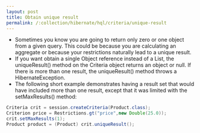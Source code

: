 ```yaml
---
layout: post
title: Obtain unique result
permalink: /:collection/hibernate/hql/criteria/unique-result
---
```


-	Sometimes you know you are going to return only zero or one object from a given query. This could be because you are calculating an aggregate or because your restrictions naturally lead to a unique result. 
-	If you want obtain a single Object reference instead of a List, the uniqueResult() method on the Criteria object returns an object or null. If there is more than one result, the uniqueResult() method throws a HibernateException.
-	The following short example demonstrates having a result set that would have included more than one result, except that it was limited with the setMaxResults() method:

```java
Criteria crit = session.createCriteria(Product.class);
Criterion price = Restrictions.gt("price",new Double(25.0));
crit.setMaxResults(1);
Product product = (Product) crit.uniqueResult();
```
